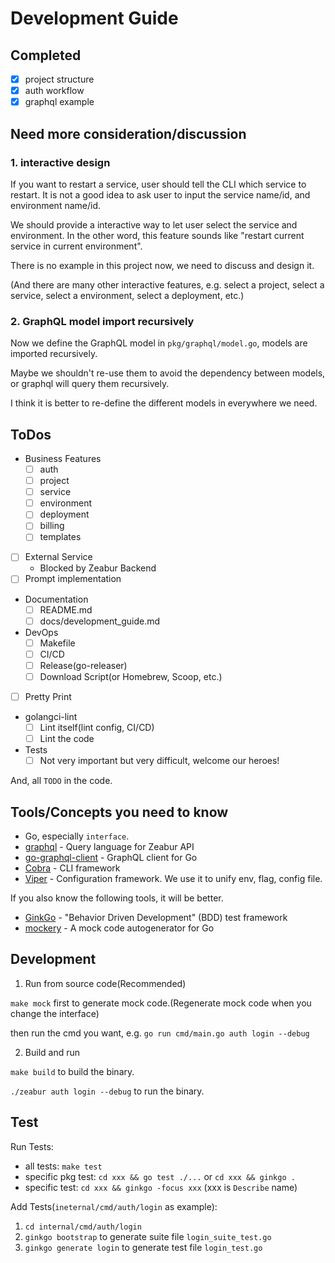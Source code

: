 # Development Guide

## Completed

* [x] project structure
* [x] auth workflow
* [x] graphql example

## Need more consideration/discussion

### 1. interactive design

If you want to restart a service, user should tell the CLI which service to restart.
It is not a good idea to ask user to input the service name/id, and environment name/id.

We should provide a interactive way to let user select the service and environment.
In the other word, this feature sounds like "restart current service in current environment".

There is no example in this project now, we need to discuss and design it.

(And there are many other interactive features, e.g. select a project, select a service, select a environment, select a deployment, etc.)

### 2. GraphQL model import recursively

Now we define the GraphQL model in `pkg/graphql/model.go`, models are imported recursively.

Maybe we shouldn't re-use them to avoid the dependency between models, or graphql will query them recursively.

I think it is better to re-define the different models in everywhere we need.

## ToDos

* Business Features
  * [ ] auth
  * [ ] project
  * [ ] service
  * [ ] environment
  * [ ] deployment
  * [ ] billing
  * [ ] templates
* [ ] External Service
  * Blocked by Zeabur Backend
* [ ] Prompt implementation
* Documentation
  * [ ] README.md
  * [ ] docs/development_guide.md
* DevOps
  * [ ] Makefile
  * [ ] CI/CD
  * [ ] Release(go-releaser)
  * [ ] Download Script(or Homebrew, Scoop, etc.)
* [ ] Pretty Print
* golangci-lint
  * [ ] Lint itself(lint config, CI/CD)
  * [ ] Lint the code
* Tests
  * [ ] Not very important but very difficult, welcome our heroes!

And, all `TODO` in the code.

## Tools/Concepts you need to know

* Go, especially `interface`.
* [graphql](https://graphql.org/) - Query language for Zeabur API
* [go-graphql-client](github.com/hasura/go-graphql-client) - GraphQL client for Go
* [Cobra](https://github.com/spf13/cobra) - CLI framework
* [Viper](https://github.com/spf13/viper) - Configuration framework. We use it to unify env, flag, config file.

If you also know the following tools, it will be better.

* [GinkGo](https://onsi.github.io/ginkgo/) - "Behavior Driven Development" (BDD) test framework
* [mockery](https://github.com/vektra/mockery) - A mock code autogenerator for Go

## Development

1. Run from source code(Recommended)

`make mock` first to generate mock code.(Regenerate mock code when you change the interface)

then run the cmd you want, e.g. `go run cmd/main.go auth login --debug`

2. Build and run

`make build` to build the binary.

`./zeabur auth login --debug` to run the binary.

## Test

Run Tests:

* all tests: `make test`
* specific pkg test: `cd xxx && go test ./...` or `cd xxx && ginkgo .`
* specific test: `cd xxx && ginkgo -focus xxx` (xxx is `Describe` name)

Add Tests(`ineternal/cmd/auth/login` as example):

1. `cd internal/cmd/auth/login`
2. `ginkgo bootstrap` to generate suite file `login_suite_test.go`
3. `ginkgo generate login` to generate test file `login_test.go`


